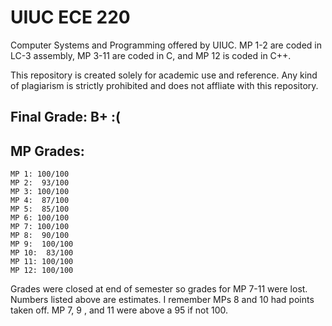 # UIUC ECE 220

Computer Systems and Programming offered by UIUC. MP 1-2 are coded in LC-3 assembly, MP 3-11 are coded in C, and MP 12 is coded in C++.

This repository is created solely for academic use and reference. Any kind of plagiarism is strictly prohibited and does not affliate with this repository.

## Final Grade: B+ :(

## MP Grades:

	MP 1: 100/100
	MP 2:  93/100
	MP 3: 100/100
	MP 4:  87/100
	MP 5:  85/100
	MP 6: 100/100
	MP 7: 100/100
	MP 8:  90/100
	MP 9:  100/100
	MP 10:  83/100
	MP 11: 100/100
	MP 12: 100/100
	
Grades were closed at end of semester so grades for MP 7-11 were lost. Numbers listed above are estimates. I remember MPs 8 and 10 had points taken off. MP 7, 9 , and 11 were above a 95 if not 100.
